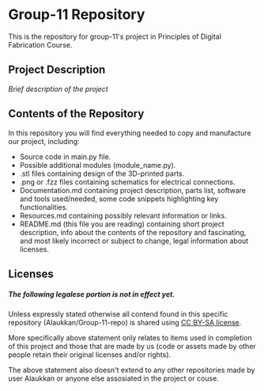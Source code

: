 # Group-11 Repository

This is the repository for group-11's project in Principles of Digital Fabrication Course.

## Project Description

*Brief description of the project*

## Contents of the Repository

In this repository you will find everything needed to copy and manufacture our project, including:

* Source code in main.py file.
* Possible additional modules (module_name.py).
* .stl files containing design of the 3D-printed parts.
* .png or .fzz files containing schematics for electrical connections.
* Documentation.md containing project description, parts list,
  software and tools used/needed, some code snippets highlighting key functionalities.
* Resources.md containing possibly relevant information or links.
* README.md (this file you are reading) containing short project description,
  info about the contents of the repository and fascinating, and most likely incorrect or subject to change, legal information about licenses.

## Licenses

##### The following legalese portion is not in effect yet.

Unless expressly stated otherwise all contend found in this specific repository (Alaukkan/Group-11-repo) is shared using [CC BY-SA license](https://creativecommons.org/share-your-work/cclicenses/).

More specifically above statement only relates to items used in completion of this project and those that are made by us (code or assets made by other people retain their original licenses and/or rights).

The above statement also doesn't extend to any other repositories made by user Alaukkan or anyone else assosiated in the project or couse.
